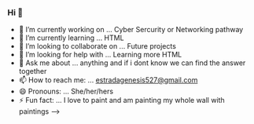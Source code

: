 ### Hi 👋

- 🔭 I’m currently working on ... Cyber Sercurity or Networking pathway
- 🌱 I’m currently learning ... HTML
- 👯 I’m looking to collaborate on ... Future projects
- 🤔 I’m looking for help with ... Learning more HTML
- 💬 Ask me about ... anything and if i dont know we can find the answer together
- 📫 How to reach me: ... estradagenesis527@gmail.com
- 😄 Pronouns: ... She/her/hers
- ⚡ Fun fact: ... I love to paint and am painting my whole wall with paintings
-->
